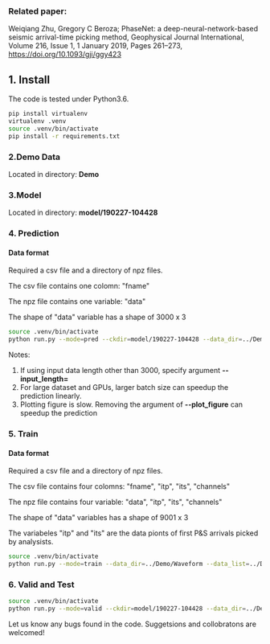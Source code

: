 ### Related paper:
Weiqiang Zhu, Gregory C Beroza; PhaseNet: a deep-neural-network-based seismic arrival-time picking method, Geophysical Journal International, Volume 216, Issue 1, 1 January 2019, Pages 261–273, https://doi.org/10.1093/gji/ggy423

## 1. Install
The code is tested under Python3.6.

```bash
pip install virtualenv
virtualenv .venv
source .venv/bin/activate
pip install -r requirements.txt
```

### 2.Demo Data

Located in directory: **Demo**

### 3.Model
Located in directory: **model/190227-104428**

### 4. Prediction
#### Data format
Required a csv file and a directory of npz files.

The csv file contains one colomn: "fname"

The npz file contains one variable: "data"

The shape of "data" variable has a shape of 3000 x 3

~~~bash
source .venv/bin/activate
python run.py --mode=pred --ckdir=model/190227-104428 --data_dir=../Demo/Waveform_pred --data_list=../Demo/waveform.csv --output_dir=../output --plot_figure --save_result --batch_size=20
~~~

Notes:
1. If using input data length other than 3000, specify argument **--input_length=**
2. For large dataset and GPUs, larger batch size can speedup the prediction linearly. 
3. Plotting figure is slow. Removing the argument of **--plot_figure** can speedup the prediction

### 5. Train

#### Data format
Required a csv file and a directory of npz files.

The csv file contains four colomns: "fname", "itp", "its", "channels"

The npz file contains four variable: "data", "itp", "its", "channels"

The shape of "data" variables has a shape of 9001 x 3

The variabeles "itp" and "its" are the data pionts of first P&S arrivals picked by analysists. 

~~~bash
source .venv/bin/activate
python run.py --mode=train --data_dir=../Demo/Waveform --data_list=../Demo/waveform.csv --batch_size=20
~~~

### 6. Valid and Test
~~~bash
source .venv/bin/activate
python run.py --mode=valid --ckdir=model/190227-104428 --data_dir=../Demo/Waveform --data_list=../Demo/waveform.csv --plot_figure --save_result --batch_size=20
~~~

Let us know any bugs found in the code. Suggetsions and collobratons are welcomed!